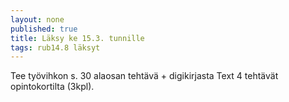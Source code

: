 ```yaml
---
layout: none
published: true
title: Läksy ke 15.3. tunnille
tags: rub14.8 läksyt
---
```

Tee työvihkon s. 30 alaosan tehtävä + digikirjasta Text 4 tehtävät opintokortilta (3kpl).